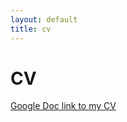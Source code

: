 ```yaml
---
layout: default
title: cv
---
```


# CV

[Google Doc link to my CV](https://docs.google.com/document/d/1zJOIpXkSNgGMOCcMjXE6fm8YeA_HuDk5HBQbwYEoqCA/edit?usp=sharing)
